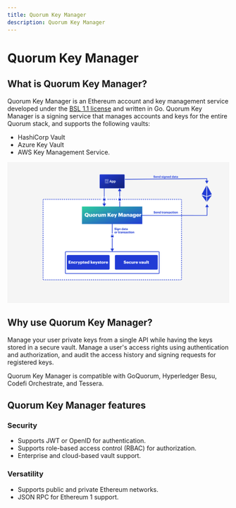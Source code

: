 ```yaml
---
title: Quorum Key Manager
description: Quorum Key Manager
---
```


# Quorum Key Manager

## What is Quorum Key Manager?

Quorum Key Manager is an Ethereum account and key management service developed under the
[BSL 1.1 license] and written in Go. Quorum Key Manager is a signing service that manages accounts
and keys for the entire Quorum stack, and supports the following vaults:

- HashiCorp Vault
- Azure Key Vault
- AWS Key Management Service.

![Architecture](Images/Simplified_Architecture.png)

## Why use Quorum Key Manager?

Manage your user private keys from a single API while having the keys stored in a secure vault.
Manage a user's access rights using authentication and authorization, and audit the access history
and signing requests for registered keys.

Quorum Key Manager is compatible with GoQuorum, Hyperledger Besu, Codefi Orchestrate, and Tessera.

## Quorum Key Manager features

### Security

- Supports JWT or OpenID for authentication.
- Supports role-based access control (RBAC) for authorization.
- Enterprise and cloud-based vault support.

### Versatility

- Supports public and private Ethereum networks.
- JSON RPC for Ethereum 1 support.

<!--links-->
[BSL 1.1 license]: https://mariadb.com/bsl11/
